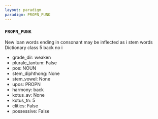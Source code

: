 ```yaml
---
layout: paradigm
paradigm: PROPN_PUNK
---
```

### ` PROPN_PUNK `

New loan words ending in consonant may be inflected as i stem words Dictionary class 5 back no i
* grade_dir: weaken
* plurale_tantum: False
* pos: NOUN
* stem_diphthong: None
* stem_vowel: None
* upos: PROPN
* harmony: back
* kotus_av: None
* kotus_tn: 5
* clitics: False
* possessive: False
